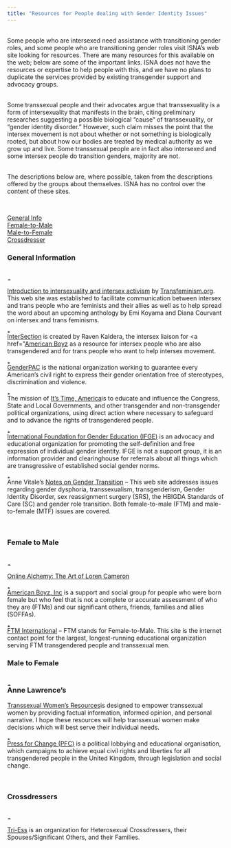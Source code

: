 ```yaml
---
title: "Resources for People dealing with Gender Identity Issues"
---
```


<br>Some people who are intersexed need assistance with transitioning gender roles, and some people who are transitioning gender roles visit <span class="caps">ISNA</span>&#8217;s web site looking for resources. There are many resources for this available on the web; below are some of the important links. <span class="caps">ISNA</span> does not have the resources or expertise to help people with this, and we have no plans to duplicate the services provided by existing transgender support and advocacy groups.<br>

<br>Some transsexual people and their advocates argue that transsexuality is a form of intersexuality that manifests in the brain, citing preliminary researches suggesting a possible biological &#8220;cause&#8221; of transsexuality, or &#8220;gender identity disorder.&#8221; However, such claim misses the point that the intersex movement is not about whether or not something is biologically rooted, but about how our bodies are treated by medical authority as we grow up and live. Some transsexual people are in fact also intersexed and some intersex people do transition genders, majority are not.<br>

<br>The descriptions below are, where possible, taken from the descriptions offered by the groups about themselves. <span class="caps">ISNA</span> has no control over the content of these sites.<br><p class=sm align=center><br>

[General Info][1] <br>[Female-to-Male][2] <br>[Male-to-Female][3] <br>[Crossdresser][4]<br></p><a name="general"></a>

### General Information<p class=m2><br><img src="/img/arrow-mini.gif" width=16 height=7 alt="* "><br>

[Introduction to intersexuality and intersex activism][5] by [Transfeminism.org][6]. This web site was established to facilitate communication between intersex and trans people who are feminists and their allies as well as to help spread the word about an upcoming anthology by Emi Koyama and Diana Courvant on intersex and trans feminisms.<br>  
  
<img src="/img/arrow-mini.gif" width=16 height=7 alt="* "><br>[InterSection][7] is created by Raven Kaldera, the intersex liaison for <a href="[American Boyz][8] as a resource for intersex people who are also transgendered and for trans people who want to help intersex movement.<br>  
  
<img src="/img/arrow-mini.gif" width=16 height=7 alt="* "><br><A HREF="http://www.genderpac.org/">GenderPAC</A> is the national organization working to guarantee every American&#8217;s civil right to express their gender orientation free of stereotypes, discrimination and violence.<br>  
  
<img src="/img/arrow-mini.gif" width=16 height=7 alt="* "><br>The mission of <A HREF="http://www.tgender.net/ita/">It&#8217;s Time, America</A>is to educate and influence the Congress, State and Local Governments, and other transgender and non-transgender political organizations, using direct action where necessary to safeguard and to advance the rights of transgendered people.<br>  
  
<img src="/img/arrow-mini.gif" width=16 height=7 alt="* "><br><A HREF="http://www.ifge.org/">International Foundation for Gender Education (<span class="caps">IFGE</span>)</A> is an advocacy and educational organization for promoting the self-definition and free expression of individual gender identity. <span class="caps">IFGE</span> is not a support group, it is an information provider and clearinghouse for referrals about all things which are transgressive of established social gender norms.<br>  
  
<img src="/img/arrow-mini.gif" width=16 height=7 alt="* "><br>Anne Vitale&#8217;s <A HREF="http://www.avitale.com/">Notes on Gender Transition</A> &#8211; This web site addresses issues regarding gender dysphoria, transsexualism, transgenderism, Gender Identity Disorder, sex reassignment surgery (<span class="caps">SRS</span>), the <span class="caps">HBIGDA</span> Standards of Care (SC) and gender role transition. Both female-to-male (<span class="caps">FTM</span>) and male-to-female (<span class="caps">MTF</span>) issues are covered.<br></p><br><a name="ftm"></a>

### Female to Male<p class=m2><br><img src="/img/arrow-mini.gif" width=16 height=7 alt="* "><br>

<A HREF="http://www.lorencameron.com/">Online Alchemy: The Art of Loren Cameron</A><br>  
  
<img src="/img/arrow-mini.gif" width=16 height=7 alt="* "><br> <A HREF="http://www.amboyz.org">American Boyz, Inc</A> is a support and social group for people who were born female but who feel that is not a complete or accurate assessment of who they are (<span class="caps">FTM</span>s) and our significant others, friends, families and allies (<span class="caps">SOFFA</span>s).<br>  
  
<img src="/img/arrow-mini.gif" width=16 height=7 alt="* "><br><A HREF="http://www.ftm-intl.org/"><span class="caps">FTM</span> International</A> &#8211; <span class="caps">FTM</span> stands for Female-to-Male. This site is the internet contact point for the largest, longest-running educational organization serving <span class="caps">FTM</span> transgendered people and transsexual men.<br></p><a name="mtf"></a>

### Male to Female<p class=m2><br><img src="/img/arrow-mini.gif" width=16 height=7 alt="* "><br>Anne Lawrence&#8217;s 

<A HREF="http://www.annelawrence.com/">Transsexual Women&#8217;s Resources</A>is designed to empower transsexual women by providing factual information, informed opinion, and personal narrative. I hope these resources will help transsexual women make decisions which will best serve their individual needs.<br>  
  
<img src="/img/arrow-mini.gif" width=16 height=7 alt="* "><br><A HREF="http://www.pfc.org.uk/">Press for Change (<span class="caps">PFC</span>)</A> is a political lobbying and educational organisation, which campaigns to achieve equal civil rights and liberties for all transgendered people in the United Kingdom, through legislation and social change.<br></p><br><a name="cd"></a>

### Crossdressers<p class=m2><br><img src="/img/arrow-mini.gif" width=16 height=7 alt="* "><br>

<A HREF="http://www.tri-ess.com/">Tri-Ess</A> is an organization for Heterosexual Crossdressers, their Spouses/Significant Others, and their Families.<br></p>

 [1]: #general
 [2]: #ftm
 [3]: #mtf
 [4]: #cd
 [5]: http://www.transfeminism.org/is-intro.html
 [6]: http://www.transfeminism.org/
 [7]: http://www.amboyz.org/intersection/index.html
 [8]: http://www.amboyz.org/
